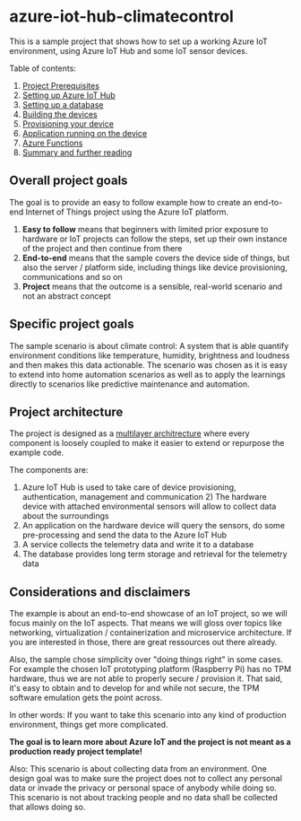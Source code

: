 # azure-iot-hub-climatecontrol
This is a sample project that shows how to set up a working Azure IoT environment, using Azure IoT Hub and some IoT sensor devices.

Table of contents:
1) [Project Prerequisites](documentation/1-prerequisites.md)
2) [Setting up Azure IoT Hub](documentation/2-azure-iot-hub-setup.md)
3) [Setting up a database](documentation/3-database-setup.md)
4) [Building the devices](documentation/4-device-setup.md)
5) [Provisioning your device](documentation/5-device-provisioning.md)
6) [Application running on the device](documentation/6-device-application.md)
7) [Azure Functions](documentation/7-azure-functions.md)
8) [Summary and further reading](documentation/8-summary-further-reading.md)


## Overall project goals
The goal is to provide an easy to follow example how to create an end-to-end Internet of Things project using the Azure IoT platform.

1) **Easy to follow** means that beginners with limited prior exposure to hardware or IoT projects can follow the steps, set up their own instance of the project and then continue from there
2) **End-to-end** means that the sample covers the device side of things, but also the server / platform side, including things like device provisioning, communications and so on
3) **Project** means that the outcome is a sensible, real-world scenario and not an abstract concept


## Specific project goals
The sample scenario is about climate control: A system that is able quantify environment conditions like temperature, humidity, brightness and loudness and then makes this data actionable. The scenario was chosen as it is easy to extend into home automation scenarios as well as to apply the learnings directly to scenarios like predictive maintenance and automation.


## Project architecture
The project is designed as a [multilayer architrecture](https://en.wikipedia.org/wiki/Multitier_architecture) where every component is loosely coupled to make it easier to extend or repurpose the example code.

The components are:
1) Azure IoT Hub is used to take care of device provisioning, authentication, management and communication 2) The hardware device with attached environmental sensors will allow to collect data about the surroundings 
3) An application on the hardware device will query the sensors, do some pre-processing and send the data to the Azure IoT Hub
4) A service collects the telemetry data and write it to a database
5) The database provides long term storage and retrieval for the telemetry data


## Considerations and disclaimers
The example is about an end-to-end showcase of an IoT project, so we will focus mainly on the IoT aspects. That means we will gloss over topics like networking, virtualization / containerization and microservice architecture. If you are interested in those, there are great ressources out there already.

Also, the sample chose simplicity over "doing things right" in some cases. For example the chosen IoT prototyping platform (Raspberry Pi) has no TPM hardware, thus we are not able to properly secure / provision it. That said, it's easy to obtain and to develop for and while not secure, the TPM software emulation gets the point across.

In other words: If you want to take this scenario into any kind of production environment, things get more complicated.

**The goal is to learn more about Azure IoT and the project is not meant as a production ready project template!**

Also: This scenario is about collecting data from an environment. One design goal was to make sure the project does not to collect any personal data or invade the privacy or personal space of anybody while doing so. This scenario is not about tracking people and no data shall be collected that allows doing so.
